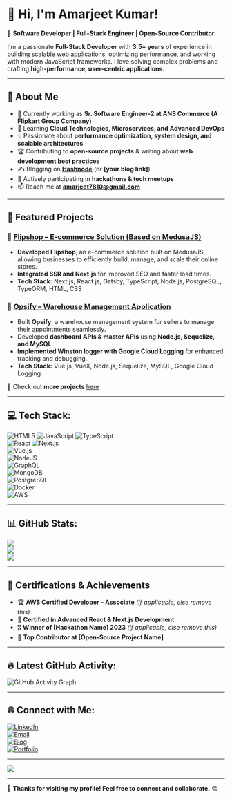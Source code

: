 # 👋 Hi, I'm Amarjeet Kumar!  
🚀 **Software Developer | Full-Stack Engineer | Open-Source Contributor**  

I'm a passionate **Full-Stack Developer** with **3.5+ years** of experience in building scalable web applications, optimizing performance, and working with modern JavaScript frameworks. I love solving complex problems and crafting **high-performance, user-centric applications**.

---

## 🚀 About Me  
- 🔭 Currently working as **Sr. Software Engineer-2 at ANS Commerce (A Flipkart Group Company)**  
- 🌱 Learning **Cloud Technologies, Microservices, and Advanced DevOps**  
- 💡 Passionate about **performance optimization, system design, and scalable architectures**  
- 🏆 Contributing to **open-source projects** & writing about **web development best practices**  
- ✍️ Blogging on **[Hashnode](https://yourblog.hashnode.dev/)** (or **[your blog link]**)  
- 🎯 Actively participating in **hackathons & tech meetups**  
- 📫 Reach me at **[amarjeet7810@gmail.com](mailto:amarjeet7810@gmail.com)**  

---

## 🚀 Featured Projects  

### 🔹 [Flipshop – E-commerce Solution (Based on MedusaJS)](https://github.com/your-repo)
- **Developed Flipshop**, an e-commerce solution built on MedusaJS, allowing businesses to efficiently build, manage, and scale their online stores.  
- **Integrated SSR and Next.js** for improved SEO and faster load times.  
- **Tech Stack:** Next.js, React.js, Gatsby, TypeScript, Node.js, PostgreSQL, TypeORM, HTML, CSS  

### 🔹 [Opsify – Warehouse Management Application](https://github.com/your-repo)
- Built **Opsify**, a warehouse management system for sellers to manage their appointments seamlessly.  
- Developed **dashboard APIs & master APIs** using **Node.js, Sequelize, and MySQL**.  
- **Implemented Winston logger with Google Cloud Logging** for enhanced tracking and debugging.  
- **Tech Stack:** Vue.js, VueX, Node.js, Sequelize, MySQL, Google Cloud Logging  

📌 Check out **more projects** [here](https://github.com/Amar1432?tab=repositories)  

---

## 💻 Tech Stack:
![HTML5](https://img.shields.io/badge/html5-%23E34F26.svg?style=for-the-badge&logo=html5&logoColor=white) 
![JavaScript](https://img.shields.io/badge/javascript-%23323330.svg?style=for-the-badge&logo=javascript&logoColor=%23F7DF1E) 
![TypeScript](https://img.shields.io/badge/typescript-%23007ACC.svg?style=for-the-badge&logo=typescript&logoColor=white)  
![React](https://img.shields.io/badge/react-%2320232a.svg?style=for-the-badge&logo=react&logoColor=%2361DAFB) 
![Next.js](https://img.shields.io/badge/Next-black?style=for-the-badge&logo=next.js&logoColor=white)  
![Vue.js](https://img.shields.io/badge/vue.js-%2335495e.svg?style=for-the-badge&logo=vuedotjs&logoColor=%234FC08D)  
![NodeJS](https://img.shields.io/badge/node.js-6DA55F?style=for-the-badge&logo=node.js&logoColor=white)  
![GraphQL](https://img.shields.io/badge/-GraphQL-E10098?style=for-the-badge&logo=graphql&logoColor=white)  
![MongoDB](https://img.shields.io/badge/MongoDB-%234ea94b.svg?style=for-the-badge&logo=mongodb&logoColor=white)  
![PostgreSQL](https://img.shields.io/badge/postgres-%23316192.svg?style=for-the-badge&logo=postgresql&logoColor=white)  
![Docker](https://img.shields.io/badge/docker-%230db7ed.svg?style=for-the-badge&logo=docker&logoColor=white)  
![AWS](https://img.shields.io/badge/AWS-%23FF9900.svg?style=for-the-badge&logo=amazon-aws&logoColor=white)  

---

## 📊 GitHub Stats:
![](https://github-readme-stats.vercel.app/api?username=Amar1432&theme=dark&hide_border=false&include_all_commits=false&count_private=false)  
![](https://github-readme-streak-stats.herokuapp.com/?user=Amar1432&theme=dark&hide_border=false)  
![](https://github-readme-stats.vercel.app/api/top-langs/?username=Amar1432&theme=dark&hide_border=false&include_all_commits=false&count_private=false&layout=compact)  

---

## 📜 Certifications & Achievements
- 🏆 **AWS Certified Developer – Associate** *(if applicable, else remove this)*  
- 📜 **Certified in Advanced React & Next.js Development**  
- 🎖️ **Winner of [Hackathon Name] 2023** *(if applicable, else remove this)*  
- 🏅 **Top Contributor at [Open-Source Project Name]**  

---

## 🔥 Latest GitHub Activity:
<!-- ACTIVITY GRAPH -->
![GitHub Activity Graph](https://github-readme-activity-graph.vercel.app/graph?username=Amar1432&theme=react-dark)

---

## 🌐 Connect with Me:
[![LinkedIn](https://img.shields.io/badge/LinkedIn-%230077B5.svg?style=for-the-badge&logo=linkedin&logoColor=white)](https://www.linkedin.com/in/amarjeet-kumar-827127168)  
[![Email](https://img.shields.io/badge/Gmail-D14836.svg?style=for-the-badge&logo=gmail&logoColor=white)](mailto:amarjeet7810@gmail.com)  
[![Blog](https://img.shields.io/badge/Blog-%23FF5722.svg?style=for-the-badge&logo=hashnode&logoColor=white)](https://yourblog.hashnode.dev/)  
[![Portfolio](https://img.shields.io/badge/Portfolio-000000?style=for-the-badge&logo=vercel&logoColor=white)](https://yourportfolio.com)  

---

[![](https://visitcount.itsvg.in/api?id=Amar1432&icon=0&color=0)](https://visitcount.itsvg.in)

---

🚀 **Thanks for visiting my profile! Feel free to connect and collaborate.** 😊  
